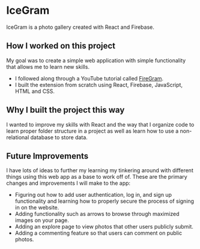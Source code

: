 # IceGram

IceGram is a photo gallery created with React and Firebase.

## How I worked on this project
My goal was to create a simple web application with simple functionality that allows me to learn new skills.
  * I followed along through a YouTube tutorial called [FireGram](https://www.youtube.com/watch?v=vUe91uOx7R0&t=652s).
  * I built the extension from scratch using React, Firebase, JavaScript, HTML and CSS.
  
## Why I built the project this way
I wanted to improve my skills with React and the way that I organize code to learn proper folder structure in a project as well as learn how to use a non-relational database to store data.

## Future Improvements
I have lots of ideas to further my learning my tinkering around with different things using this web app as a base to work off of. These are the primary changes and improvements I will make to the app:

  * Figuring out how to add user authentication, log in, and sign up functionality and learning how to properly secure the process of signing in on the website.
  * Adding functionality such as arrows to browse through maximized images on your page.
  * Adding an explore page to view photos that other users publicly submit.
  * Adding a commenting feature so that users can comment on public photos.
